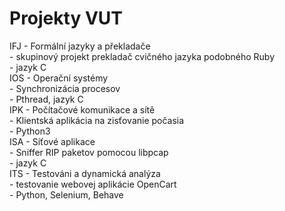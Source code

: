 Projekty VUT
============

IFJ - Formální jazyky a překladače  
    - skupinový projekt prekladač cvičného jazyka podobného Ruby  
    - jazyk C  
IOS - Operační systémy  
    - Synchronizácia procesov  
    - Pthread, jazyk C  
IPK - Počítačové komunikace a sítě  
    - Klientská aplikácia na zisťovanie počasia  
    - Python3  
ISA - Síťové aplikace  
    - Sniffer RIP paketov pomocou libpcap  
    - jazyk C  
ITS - Testováni a dynamická analýza  
    - testovanie webovej aplikácie OpenCart  
    - Python, Selenium, Behave  
